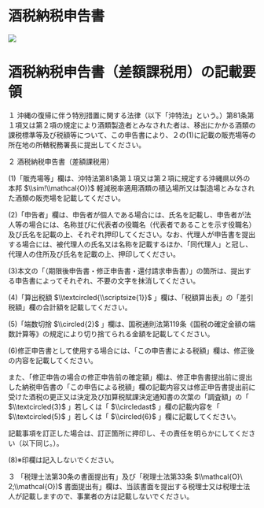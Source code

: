 # 酒税納税申告書

![](https://www.nta.go.jp/tmp/698b204c-69d1-4d37-82b4-2244c716512f/images/94b12f6eb99dd196249ff49c169461c71ddaac347d61438eade3b7cee2b57e96.jpg)

# 酒税納税申告書（差額課税用）の記載要領

１ 沖縄の復帰に伴う特別措置に関する法律（以下「沖特法」という。）第81条第１項又は第２項の規定により酒類製造者とみなされた者は、移出にかかる酒類の課税標準等及び税額等について、この申告書により、２の(1)に記載の販売場等の所在地の所轄税務署長に提出してください。

２ 酒税納税申告書（差額課税用）

(1)「販売場等」欄は、沖特法第81条第１項又は第２項に規定する沖縄県以外の本邦 $\\sim!\\mathcal{O})$ 軽減税率適用酒類の積込場所又は製造場とみなされた酒類の販売場を記載してください。

(2)「申告者」欄は、申告者が個人である場合には、氏名を記載し、申告者が法人等の場合には、名称並びに代表者の役職名（代表者であることを示す役職名）及び氏名を記載の上、それぞれ押印してください。なお、代理人が申告書を提出する場合には、被代理人の氏名又は名称を記載するほか、「同代理人」と冠し、代理人の住所及び氏名を記載の上、押印してください。

(3)本文の「（期限後申告書・修正申告書・還付請求申告書）」の箇所は、提出する申告書によってそれぞれ、不要の文字を抹消してください。

(4)「算出税額 $\\textcircled{\\scriptsize{1}}$ 」欄は、「税額算出表」の「差引税額」欄の合計額を記載してください。

(5)「端数切捨 $\\circled{2}$ 」欄は、国税通則法第119条《国税の確定金額の端数計算等》の規定により切り捨てられる金額を記載してください。

(6)修正申告書として使用する場合には、「この申告書による税額」欄は、修正後の内容を記載してください。

また、「修正申告の場合の修正申告前の確定額」欄は、修正申告書提出前に提出した納税申告書の「この申告による税額」欄の記載内容又は修正申告書提出前に受けた酒税の更正又は決定及び加算税賦課決定通知書の次葉の「調査額」の「 $\\textcircled{3}$ 」若しくは「 $\\circledast$ 」欄の記載内容を「 $\\textcircled{5}$ 」若しくは「 $\\circled{6}$ 」欄に記載してください。

記載事項を訂正した場合は、訂正箇所に押印し、その責任を明らかにしてください（以下同じ。）。

(8)※印欄は記入しないでください。

３ 「税理士法第30条の書面提出有」及び「税理士法第33条 $\\mathcal{O}\ 2;\\mathcal{O})$ 書面提出有」欄は、当該書面を提出する税理士又は税理士法人が記載しますので、事業者の方は記載しないでください。
